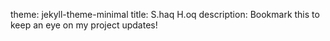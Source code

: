 theme: jekyll-theme-minimal
title: S.haq H.oq
description: Bookmark this to keep an eye on my project updates!


